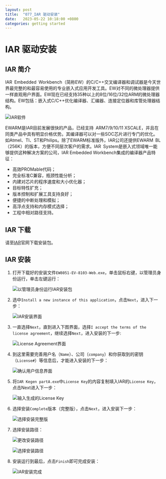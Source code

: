 ```yaml
---
layout: post
title:  "077_IAR 驱动安装"
date:   2023-05-22 10:18:00 +0800
categories: getting started
---
```


# IAR 驱动安装
<!-- ------------------------ -->
## IAR 简介


IAR Embedded Workbench（简称EW）的C/C++交叉编译器和调试器是今天世界最完整的和最容易使用的专业嵌入式应用开发工具。EW对不同的微处理器提供一样直观用户界面。EW现在已经支持35种以上的8位/16位/32位ARM的微处理器结构。EW包括：嵌入式C/C++优化编译器、汇编器、连接定位器和库管处理器结构。

![IAR软件](/assets/Keil/26.png)

EWARM是IAR目前发展很快的产品，已经支持 ARM7/9/10/11 XSCALE，并且在同类产品中具有明显价格优势。其编译器可以对一些SOC芯片进行专门的优化。如Atmel、TI、ST和Philips。除了EWARM标准版外，IAR公司还提供EWARM BL（256K）的版本，方便不同层次客户的需求。IAR System是嵌入式领域唯一能够提供这种解决方案的公司，IAR Embedded Workbench集成的编译器产品特征：

- 高效PROMable代码；
- 完全标准C兼容，瓶颈性能分析；
- 内建对芯片的程序速度和大小优化器；
- 目标特性扩充；
- 版本控制和扩展工具支持良好；
- 便捷的中断处理和模拟；
- 高浮点支持和内存模式选择；
- 工程中相对路径支持。

<!-- ------------------------ -->
## IAR 下载


请至[IAR](https://www.iar.com/iar-embedded-workbench/#!?architecture=8051)官网下载安装包。

<!-- ------------------------ -->
## IAR 安装


1. 打开下载好的安装文件`EW8051-EV-8103-Web.exe`，单击鼠标右键，以管理员身份运行，单击左键运行：

    ![以管理员身份运行IAR安装包](/assets/Keil/27.png)

2. 选中`Install a new instance of this application`，点击`Next`，进入下一步：

    ![IAR安装界面](/assets/Keil/28.png)

3. 一直选择`Next`，直到进入下图界面，选择`I accept the terms of the license agreement`，继续选择`Next`，进入安装的下一步:

    ![License Agreement界面](/assets/Keil/35.png)

4. 到这里需要完善用户名（`Name`）、公司（`company`）和你获取到的密钥（`License#`）等信息后，才能进入安装的下一步：

    ![确认用户信息界面](/assets/Keil/29.jpg)

5. 将`IAR Kegen partA.exe`中`License Key`的内容复制填入IAR的`License Key`，点击Next进入下一步：

    ![输入生成的License Key](/assets/Keil/30.jpg)

6. 选择安装`Complete`版本（完整版），点击`Next`，进入安装下一步：

    ![选择安装完整版](/assets/Keil/31.png)

7. 选择安装路径：

    ![更改安装路径](/assets/Keil/32.png)
    
    ![选择安装路径](/assets/Keil/33.png)

8. 安装运行到最后，点击`Finish`即可完成安装：

    ![IAR安装完成](/assets/Keil/34.png)